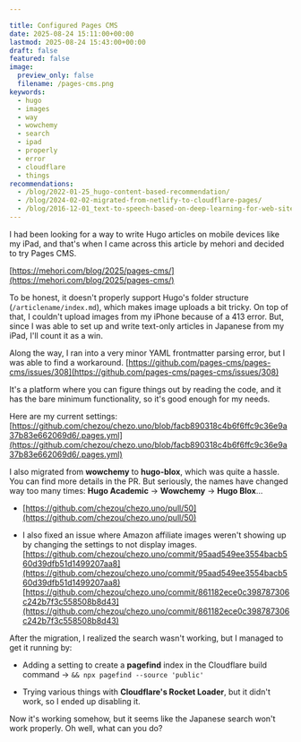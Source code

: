 ```yaml
---

title: Configured Pages CMS
date: 2025-08-24 15:11:00+00:00
lastmod: 2025-08-24 15:43:00+00:00
draft: false
featured: false
image:
  preview_only: false
  filename: /pages-cms.png
keywords:
  - hugo
  - images
  - way
  - wowchemy
  - search
  - ipad
  - properly
  - error
  - cloudflare
  - things
recommendations:
  - /blog/2022-01-25_hugo-content-based-recommendation/
  - /blog/2024-02-02-migrated-from-netlify-to-cloudflare-pages/
  - /blog/2016-12-01_text-to-speech-based-on-deep-learning-for-web-site-using-amazon-polly-and-ruby-adc1923212cb/
---
```


I had been looking for a way to write Hugo articles on mobile devices like my iPad, and that's when I came across this article by mehori and decided to try Pages CMS.

[https://mehori.com/blog/2025/pages-cms/](https://mehori.com/blog/2025/pages-cms/)

To be honest, it doesn't properly support Hugo's folder structure (`/articlename/index.md`), which makes image uploads a bit tricky. On top of that, I couldn't upload images from my iPhone because of a 413 error. But, since I was able to set up and write text-only articles in Japanese from my iPad, I'll count it as a win.

Along the way, I ran into a very minor YAML frontmatter parsing error, but I was able to find a workaround. [https://github.com/pages-cms/pages-cms/issues/308](https://github.com/pages-cms/pages-cms/issues/308)

It's a platform where you can figure things out by reading the code, and it has the bare minimum functionality, so it's good enough for my needs.

Here are my current settings: [https://github.com/chezou/chezo.uno/blob/facb890318c4b6f6ffc9c36e9a37b83e662069d6/.pages.yml](https://github.com/chezou/chezo.uno/blob/facb890318c4b6f6ffc9c36e9a37b83e662069d6/.pages.yml)

I also migrated from **wowchemy** to **hugo-blox**, which was quite a hassle. You can find more details in the PR. But seriously, the names have changed way too many times: **Hugo Academic** -> **Wowchemy** -> **Hugo Blox**...

*   [https://github.com/chezou/chezo.uno/pull/50](https://github.com/chezou/chezo.uno/pull/50)
    
*   I also fixed an issue where Amazon affiliate images weren't showing up by changing the settings to not display images. [https://github.com/chezou/chezo.uno/commit/95aad549ee3554bacb560d39dfb51d1499207aa8](https://github.com/chezou/chezo.uno/commit/95aad549ee3554bacb560d39dfb51d1499207aa8) [https://github.com/chezou/chezo.uno/commit/861182ece0c398787306c242b7f3c558508b8d43](https://github.com/chezou/chezo.uno/commit/861182ece0c398787306c242b7f3c558508b8d43)
    

After the migration, I realized the search wasn't working, but I managed to get it running by:

*   Adding a setting to create a **pagefind** index in the Cloudflare build command -> `&& npx pagefind --source 'public'`
    
*   Trying various things with **Cloudflare's Rocket Loader**, but it didn't work, so I ended up disabling it.
    

Now it's working somehow, but it seems like the Japanese search won't work properly. Oh well, what can you do?